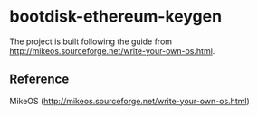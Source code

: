 # bootdisk-ethereum-keygen
The project is built following the guide from http://mikeos.sourceforge.net/write-your-own-os.html.




## Reference
MikeOS (http://mikeos.sourceforge.net/write-your-own-os.html)
